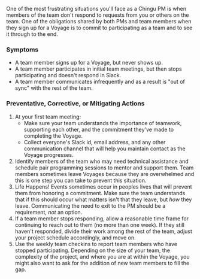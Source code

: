 One of the most frustrating situations you'll face as a Chingu PM is when members
of the team don't respond to requests from you or others on the team. One of the
obligations shared by both PMs and team members when they sign up for a Voyage
is to commit to participating as a team and to see it through to the end.

### Symptoms

- A team member signs up for a Voyage, but never shows up.
- A team member participates in initial team meetings, but then stops
participating and doesn't respond in Slack.
- A team member communicates infrequently and as a result is "out of sync"
with the rest of the team.

### Preventative, Corrective, or Mitigating Actions

1. At your first team meeting:
   - Make sure your team understands the importance 
of teamwork, supporting each other, and the commitment they've made to 
completing the Voyage.
   - Collect everyone's Slack id, email address, and any other communication
   channel that will help you maintain contact as the Voyage progresses.
2. Identify members of the team who may need technical assistance and
schedule pair programming sessions to mentor and support them. Team members
sometimes leave Voyages because they are overwhelmed and this is one step
you can take to prevent this situation.
3. Life Happens! Events sometimes occur in peoples lives that will prevent
them from honoring a commitment. Make sure the team understands that if this
should occur what matters isn't that they leave, but _how_ they leave.
Communicating the need to exit to the PM should be a requirement, _not_ an
option.
4. If a team member stops responding, allow a reasonable time frame for 
continuing to reach out to them (no more than one week). If they still
haven't responded, divide their work among the rest of the team, adjust your
project schedule accordingly, and move on.
5. Use the weekly team checkins to report team members who have stopped
participating. Depending on the size of your team, the complexity of
the project, and where you are at within the Voyage, you might also want
to ask for the addition of new team members to fill the gap.

